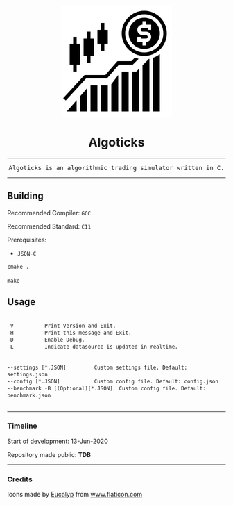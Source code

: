 <div align="center">

![](assets/algoticks_logo.png)


# Algoticks
---
<pre>
Algoticks is an algorithmic trading simulator written in C.
</pre>

</div>


---

## Building

Recommended Compiler: `GCC`

Recommended Standard: `C11`

Prerequisites:
- `JSON-C`

```
cmake .

make
```

## Usage

```

-V          Print Version and Exit.
-H          Print this message and Exit.
-D          Enable Debug.
-L          Indicate datasource is updated in realtime.


--settings [*.JSON]         Custom settings file. Default: settings.json
--config [*.JSON]           Custom config file. Default: config.json
--benchmark -B [(Optional)[*.JSON]  Custom config file. Default: benchmark.json


```

---

### Timeline

Start of development: 13-Jun-2020

Repository made public: **TDB**

---

### Credits

Icons made by <a href="https://creativemarket.com/eucalyp" title="Eucalyp">Eucalyp</a> from <a href="https://www.flaticon.com/" title="Flaticon"> www.flaticon.com</a>
